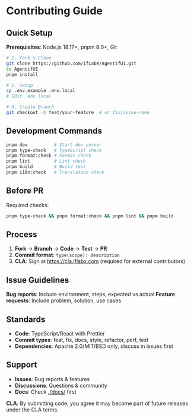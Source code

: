 # Contributing Guide

## Quick Setup

**Prerequisites**: Node.js 18.17+, pnpm 8.0+, Git

```bash
# 1. Fork & Clone
git clone https://github.com/ifLabX/AgentifUI.git
cd AgentifUI
pnpm install

# 2. Setup
cp .env.example .env.local
# Edit .env.local

# 3. Create Branch
git checkout -b feat/your-feature  # or fix/issue-name
```

## Development Commands

```bash
pnpm dev          # Start dev server
pnpm type-check   # TypeScript check
pnpm format:check # Format check
pnpm lint         # Lint check
pnpm build        # Build test
pnpm i18n:check   # Translation check
```

## Before PR

Required checks:

```bash
pnpm type-check && pnpm format:check && pnpm lint && pnpm build
```

## Process

1. **Fork** → **Branch** → **Code** → **Test** → **PR**
2. **Commit format**: `type(scope): description`
3. **CLA**: Sign at https://cla.iflabx.com (required for external contributors)

## Issue Guidelines

**Bug reports**: Include environment, steps, expected vs actual
**Feature requests**: Include problem, solution, use cases

## Standards

- **Code**: TypeScript/React with Prettier
- **Commit types**: feat, fix, docs, style, refactor, perf, test
- **Dependencies**: Apache 2.0/MIT/BSD only, discuss in issues first

## Support

- **Issues**: Bug reports & features
- **Discussions**: Questions & community
- **Docs**: Check [./docs/](./docs/) first

**CLA**: By submitting code, you agree it may become part of future releases under the CLA terms.
